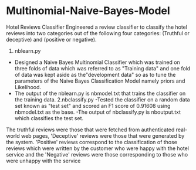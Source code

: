 # Multinomial-Naive-Bayes-Model
Hotel Reviews Classifier
Engineered a review classifier to classify the hotel reviews into two categories out of the following four categories: (Truthful or deceptive) and (positive or negative).
1. nblearn.py
- Designed a Naive Bayes Multinomial Classifier which was trained on three folds of data which was referred to as "Training data" and one fold of data was kept aside as the"development data" so as to tune the parameters of the Naive Bayes Classification Model namely priors and Likelihood.
- The output of the nblearn.py is nbmodel.txt that trains the classifier on the training data.
2.nbclassify.py
-Tested the classifier on a random data set known as "test set" and scored an F1 score of 0.91608 using nbmodel.txt as the base.
-The output of nbclassify.py is nboutput.txt which classifies the test set.

The truthful reviews were those that were fetched from authenticated real-world web pages, 'Deceptive' reviews were those that were generated by the system. 'Positive' reviews correspond to the classification of those reviews which were written by the customer who were happy with the hotel service and the 'Negative' reviews were those corresponding to those who were unhappy with the service
